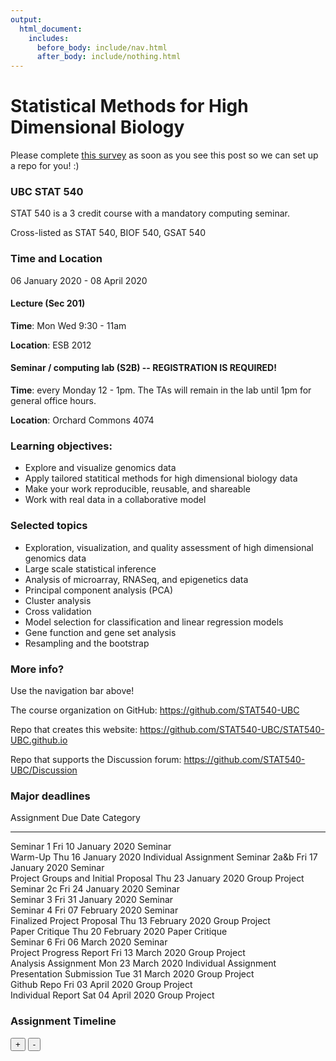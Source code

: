```yaml
---
output:
  html_document:
    includes:
      before_body: include/nav.html
      after_body: include/nothing.html
---
```



# Statistical Methods for High Dimensional Biology
<span style="color: red"></span>

Please complete <span style="color: blue">[this survey](https://docs.google.com/forms/d/e/1FAIpQLSd8WlRLiBRaNrNk5PEY87nLkEPjZ60BcdTMUU0JAQRyMkkNsg/viewform?usp=sf_link)</span> as soon as you see this post so we can set up a repo for you! :) 

### UBC STAT 540

STAT 540 is a 3 credit course with a mandatory computing seminar.

Cross-listed as STAT 540, BIOF 540, GSAT 540

### Time and Location

06 January 2020 - 08 April 2020

#### Lecture (Sec 201)

**Time**: Mon Wed 9:30 - 11am

**Location**: ESB 2012

#### Seminar / computing lab (S2B) -- REGISTRATION IS REQUIRED!

**Time**: every Monday 12 - 1pm. The TAs will remain in the lab until 1pm for general office hours.

**Location**: Orchard Commons 4074

### Learning objectives:

  * Explore and visualize genomics data
  * Apply tailored statitical methods for high dimensional biology data
  * Make your work reproducible, reusable, and shareable
  * Work with real data in a collaborative model

### Selected topics

  * Exploration, visualization, and quality assessment of high dimensional genomics data
  * Large scale statistical inference
  * Analysis of microarray, RNASeq, and epigenetics data
  * Principal component analysis (PCA)
  * Cluster analysis
  * Cross validation
  * Model selection for classification and linear regression models
  * Gene function and gene set analysis
  * Resampling and the bootstrap

### More info?

Use the navigation bar above!

The course organization on GitHub: <https://github.com/STAT540-UBC>  

Repo that creates this website: <https://github.com/STAT540-UBC/STAT540-UBC.github.io>

Repo that supports the Discussion forum: <https://github.com/STAT540-UBC/Discussion>

### Major deadlines

Assignment                            Due Date               Category              
------------------------------------  ---------------------  ----------------------
Seminar 1                             Fri 10 January 2020    Seminar               
Warm-Up                               Thu 16 January 2020    Individual Assignment 
Seminar 2a&b                          Fri 17 January 2020    Seminar               
Project Groups and Initial Proposal   Thu 23 January 2020    Group Project         
Seminar 2c                            Fri 24 January 2020    Seminar               
Seminar 3                             Fri 31 January 2020    Seminar               
Seminar 4                             Fri 07 February 2020   Seminar               
Finalized Project Proposal            Thu 13 February 2020   Group Project         
Paper Critique                        Thu 20 February 2020   Paper Critique        
Seminar 6                             Fri 06 March 2020      Seminar               
Project Progress Report               Fri 13 March 2020      Group Project         
Analysis Assignment                   Mon 23 March 2020      Individual Assignment 
Presentation Submission               Tue 31 March 2020      Group Project         
Github Repo                           Fri 03 April 2020      Group Project         
Individual Report                     Sat 04 April 2020      Group Project         

### Assignment Timeline

<!--html_preserve--><div id="htmlwidget-d4bd296a75b3aa372d06" class="timevis html-widget" style="width:672px;height:480px;">
<div class="btn-group zoom-menu">
<button type="button" class="btn btn-default btn-lg zoom-in" title="Zoom in">+</button>
<button type="button" class="btn btn-default btn-lg zoom-out" title="Zoom out">-</button>
</div>
</div>
<script type="application/json" data-for="htmlwidget-d4bd296a75b3aa372d06">{"x":{"items":[{"id":"1","content":"Warm-Up","start":"2020-01-16 23:59:00","Category":"Individual Assignment","style":"background-color: gold;"},{"id":"2","content":"Paper Critique","start":"2020-02-20 23:59:00","Category":"Paper Critique","style":"background-color: aqua;"},{"id":"3","content":"Analysis Assignment","start":"2020-03-23 23:59:00","Category":"Individual Assignment","style":"background-color: pink;"},{"id":"4","content":"Project Groups and Initial Proposal","start":"2020-01-23 23:59:00","Category":"Group Project","style":"background-color: lavender;"},{"id":"5","content":"Finalized Project Proposal","start":"2020-02-13 23:59:00","Category":"Group Project","style":"background-color: lavender;"},{"id":"6","content":"Project Progress Report","start":"2020-03-13 23:59:00","Category":"Group Project","style":"background-color: lavender;"},{"id":"7","content":"Presentation Submission","start":"2020-03-31 23:59:00","Category":"Group Project","style":"background-color: lavender;"},{"id":"8","content":"Github Repo","start":"2020-04-03 23:59:00","Category":"Group Project","style":"background-color: lavender;"},{"id":"9","content":"Individual Report","start":"2020-04-04 23:59:00","Category":"Group Project","style":"background-color: lavender;"},{"id":"10","content":"Seminar 1","start":"2020-01-10 23:59:00","Category":"Seminar","style":"background-color: palegreen;"},{"id":"11","content":"Seminar 2a&b","start":"2020-01-17 23:59:00","Category":"Seminar","style":"background-color: palegreen;"},{"id":"12","content":"Seminar 2c ","start":"2020-01-24 23:59:00","Category":"Seminar","style":"background-color: palegreen;"},{"id":"13","content":"Seminar 3 ","start":"2020-01-31 23:59:00","Category":"Seminar","style":"background-color: palegreen;"},{"id":"14","content":"Seminar 4 ","start":"2020-02-07 23:59:00","Category":"Seminar","style":"background-color: palegreen;"},{"id":"15","content":" Seminar 6 ","start":"2020-03-06 23:59:00","Category":"Seminar","style":"background-color: palegreen;"}],"groups":null,"showZoom":true,"zoomFactor":0.5,"fit":true,"options":[],"height":null,"api":[]},"evals":[],"jsHooks":[]}</script><!--/html_preserve-->

